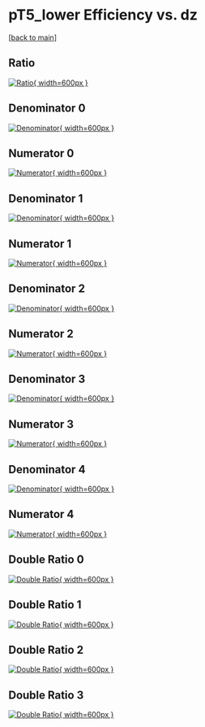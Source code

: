 # pT5_lower Efficiency vs. dz

[[back to main](./)]



## Ratio

[![Ratio](../mtv/var/pT5_lower_xtr_11_0_eff_dz.png){ width=600px }](../mtv/var/pT5_lower_xtr_11_0_eff_dz.pdf)

## Denominator 0

[![Denominator](../mtv/den/pT5_lower_xtr_11_0_eff_dz_den0.png){ width=600px }](../mtv/den/pT5_lower_xtr_11_0_eff_dz_den0.pdf)

## Numerator 0

[![Numerator](../mtv/num/pT5_lower_xtr_11_0_eff_dz_num0.png){ width=600px }](../mtv/num/pT5_lower_xtr_11_0_eff_dz_num0.pdf)

## Denominator 1

[![Denominator](../mtv/den/pT5_lower_xtr_11_0_eff_dz_den1.png){ width=600px }](../mtv/den/pT5_lower_xtr_11_0_eff_dz_den1.pdf)

## Numerator 1

[![Numerator](../mtv/num/pT5_lower_xtr_11_0_eff_dz_num1.png){ width=600px }](../mtv/num/pT5_lower_xtr_11_0_eff_dz_num1.pdf)

## Denominator 2

[![Denominator](../mtv/den/pT5_lower_xtr_11_0_eff_dz_den2.png){ width=600px }](../mtv/den/pT5_lower_xtr_11_0_eff_dz_den2.pdf)

## Numerator 2

[![Numerator](../mtv/num/pT5_lower_xtr_11_0_eff_dz_num2.png){ width=600px }](../mtv/num/pT5_lower_xtr_11_0_eff_dz_num2.pdf)

## Denominator 3

[![Denominator](../mtv/den/pT5_lower_xtr_11_0_eff_dz_den3.png){ width=600px }](../mtv/den/pT5_lower_xtr_11_0_eff_dz_den3.pdf)

## Numerator 3

[![Numerator](../mtv/num/pT5_lower_xtr_11_0_eff_dz_num3.png){ width=600px }](../mtv/num/pT5_lower_xtr_11_0_eff_dz_num3.pdf)

## Denominator 4

[![Denominator](../mtv/den/pT5_lower_xtr_11_0_eff_dz_den4.png){ width=600px }](../mtv/den/pT5_lower_xtr_11_0_eff_dz_den4.pdf)

## Numerator 4

[![Numerator](../mtv/num/pT5_lower_xtr_11_0_eff_dz_num4.png){ width=600px }](../mtv/num/pT5_lower_xtr_11_0_eff_dz_num4.pdf)

## Double Ratio 0

[![Double Ratio](../mtv/ratio/pT5_lower_xtr_11_0_eff_dz_ratio0.png){ width=600px }](../mtv/ratio/pT5_lower_xtr_11_0_eff_dz_ratio0.pdf)

## Double Ratio 1

[![Double Ratio](../mtv/ratio/pT5_lower_xtr_11_0_eff_dz_ratio1.png){ width=600px }](../mtv/ratio/pT5_lower_xtr_11_0_eff_dz_ratio1.pdf)

## Double Ratio 2

[![Double Ratio](../mtv/ratio/pT5_lower_xtr_11_0_eff_dz_ratio2.png){ width=600px }](../mtv/ratio/pT5_lower_xtr_11_0_eff_dz_ratio2.pdf)

## Double Ratio 3

[![Double Ratio](../mtv/ratio/pT5_lower_xtr_11_0_eff_dz_ratio3.png){ width=600px }](../mtv/ratio/pT5_lower_xtr_11_0_eff_dz_ratio3.pdf)

